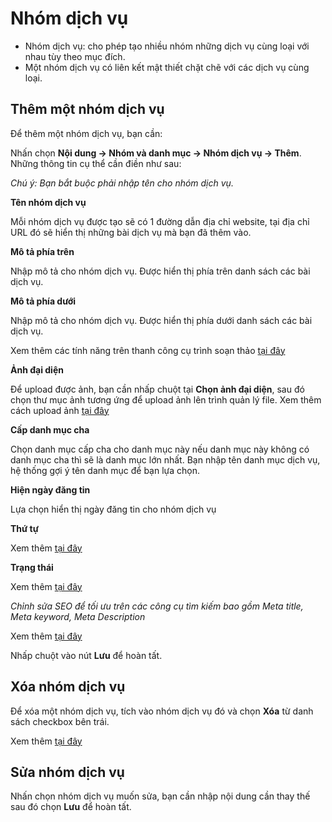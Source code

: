 # Nhóm dịch vụ

- Nhóm dịch vụ: cho phép tạo nhiều nhóm những dịch vụ cùng loại với nhau tùy theo mục đích.
- Một nhóm dịch vụ có liên kết mật thiết chặt chẽ với các dịch vụ cùng loại.

## Thêm một nhóm dịch vụ

Để thêm một nhóm dịch vụ, bạn cần:

Nhấn chọn **Nội dung -> Nhóm và danh mục -> Nhóm dịch vụ -> Thêm**. Những thông tin cụ thể cần điền như sau:

_Chú ý: Bạn bắt buộc phải nhập tên cho nhóm dịch vụ._

**Tên nhóm dịch vụ**

Mỗi nhóm dịch vụ được tạo sẽ có 1 đường dẫn địa chỉ website, tại địa chỉ URL đó sẽ hiển thị những bài dịch vụ mà bạn đã thêm vào.

**Mô tả phía trên**

Nhập mô tả cho nhóm dịch vụ. Được hiển thị phía trên danh sách các bài dịch vụ.

**Mô tả phía dưới**

Nhập mô tả cho nhóm dịch vụ. Được hiển thị phía dưới danh sách các bài dịch vụ.

Xem thêm các tính năng trên thanh công cụ trình soạn thảo [tại đây](https://pisale.osd.vn/docs/common/tinymce)

**Ảnh đại diện**

Để upload được ảnh, bạn cần nhấp chuột tại **Chọn ảnh đại diện**, sau đó chọn thư mục ảnh tương ứng để upload ảnh lên trình quản lý file. Xem thêm cách upload ảnh [tại đây](https://pisale.osd.vn/docs/common/finder)

**Cấp danh mục cha**

Chọn danh mục cấp cha cho danh mục này nếu danh mục này không có danh mục cha thì sẽ là danh mục lớn nhất. Bạn nhập tên danh mục dịch vụ, hệ thống gợi ý tên danh mục để bạn lựa chọn.

**Hiện ngày đăng tin**

Lựa chọn hiển thị ngày đăng tin cho nhóm dịch vụ

**Thứ tự**

Xem thêm [tại đây](https://pisale.osd.vn/docs/common/logic#th%E1%BB%A9-t%E1%BB%B1-s%E1%BA%AFp-x%E1%BA%BFp-l%C3%A0-s%E1%BB%91-ch%E1%BB%89-%C4%91%E1%BB%8Bnh)

**Trạng thái**

Xem thêm [tại đây](https://pisale.osd.vn/docs/common/logic#tr%E1%BA%A1ng-th%C3%A1i)

_Chỉnh sửa SEO để tối ưu trên các công cụ tìm kiếm bao gồm Meta title, Meta keyword, Meta Description_

Xem thêm [tại đây](https://pisale.osd.vn/docs/seo/serp/)

Nhấp chuột vào nút **Lưu** để hoàn tất.

## Xóa nhóm dịch vụ

Để xóa một nhóm dịch vụ, tích vào nhóm dịch vụ đó và chọn **Xóa** từ danh sách checkbox bên trái.

Xem thêm [tại đây](https://pisale.osd.vn/docs/common/logic#x%C3%B3a-c%C3%A1c-m%E1%BB%A5c-c%C3%A1c-th%C3%A0nh-ph%E1%BA%A7n-th%C3%B4ng-tin)

## Sửa nhóm dịch vụ

Nhấn chọn nhóm dịch vụ muốn sửa, bạn cần nhập nội dung cần thay thế sau đó chọn **Lưu** để hoàn tất.
